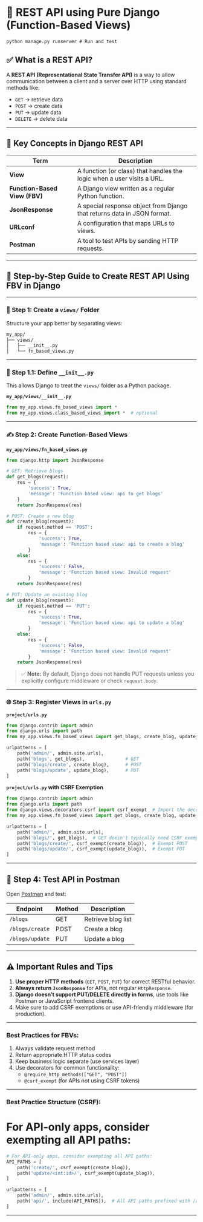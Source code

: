 # 📘 REST API using Pure Django (Function-Based Views)
```
python manage.py runserver # Run and test
```

## ✅ What is a REST API?

A **REST API (Representational State Transfer API)** is a way to allow communication between a client and a server over HTTP using standard methods like:

* `GET` → retrieve data
* `POST` → create data
* `PUT` → update data
* `DELETE` → delete data

---

## 🧠 Key Concepts in Django REST API

| Term                          | Description                                                             |
| ----------------------------- | ----------------------------------------------------------------------- |
| **View**                      | A function (or class) that handles the logic when a user visits a URL.  |
| **Function-Based View (FBV)** | A Django view written as a regular Python function.                     |
| **JsonResponse**              | A special response object from Django that returns data in JSON format. |
| **URLconf**                   | A configuration that maps URLs to views.                                |
| **Postman**                   | A tool to test APIs by sending HTTP requests.                           |

---

## 📂 Step-by-Step Guide to Create REST API Using FBV in Django

---

### 🧱 Step 1: Create a `views/` Folder

Structure your app better by separating views:

```bash
my_app/
├── views/
│   ├── __init__.py
│   └── fn_based_views.py
```

---

### 📝 Step 1.1: Define `__init__.py`

This allows Django to treat the `views/` folder as a Python package.

**`my_app/views/__init__.py`**

```python
from my_app.views.fn_based_views import *
from my_app.views.class_based_views import *  # optional
```

---

### ✍️ Step 2: Create Function-Based Views

**`my_app/views/fn_based_views.py`**

```python
from django.http import JsonResponse

# GET: Retrieve blogs
def get_blogs(request):
    res = {
        'success': True,
        'message': 'Function based view: api to get blogs'
    }
    return JsonResponse(res)

# POST: Create a new blog
def create_blog(request):
    if request.method == 'POST':
        res = {
            'success': True,
            'message': 'Function based view: api to create a blog'
        }
    else: 
        res = {
            'success': False,
            'message': 'Function based view: Invalid request'
        }
    return JsonResponse(res)

# PUT: Update an existing blog
def update_blog(request):
    if request.method == 'PUT':
        res = {
            'success': True,
            'message': 'Function based view: api to update a blog'
        }
    else: 
        res = {
            'success': False,
            'message': 'Function based view: Invalid request'
        }
    return JsonResponse(res)
```

> ✅ **Note:** By default, Django does not handle PUT requests unless you explicitly configure middleware or check `request.body`.

---

### 🌐 Step 3: Register Views in `urls.py`

**`project/urls.py`**

```python
from django.contrib import admin
from django.urls import path
from my_app.views.fn_based_views import get_blogs, create_blog, update_blog

urlpatterns = [
    path('admin/', admin.site.urls),
    path('blogs', get_blogs),               # GET
    path('blogs/create', create_blog),      # POST
    path('blogs/update', update_blog),      # PUT
]
```
**`project/urls.py` with CSRF Exemption**
```python
from django.contrib import admin
from django.urls import path
from django.views.decorators.csrf import csrf_exempt  # Import the decorator
from my_app.views.fn_based_views import get_blogs, create_blog, update_blog

urlpatterns = [
    path('admin/', admin.site.urls),
    path('blogs/', get_blogs),  # GET doesn't typically need CSRF exemption
    path('blogs/create/', csrf_exempt(create_blog)),  # Exempt POST
    path('blogs/update/', csrf_exempt(update_blog)),  # Exempt PUT
]
```

---

## 🧪 Step 4: Test API in Postman

Open [Postman](https://www.postman.com/) and test:

| Endpoint        | Method | Description        |
| --------------- | ------ | ------------------ |
| `/blogs`        | GET    | Retrieve blog list |
| `/blogs/create` | POST   | Create a blog      |
| `/blogs/update` | PUT    | Update a blog      |

---

## ⚠️ Important Rules and Tips

1. **Use proper HTTP methods** (`GET`, `POST`, `PUT`) for correct RESTful behavior.
2. **Always return `JsonResponse`** for APIs, not regular `HttpResponse`.
3. **Django doesn’t support PUT/DELETE directly in forms**, use tools like Postman or JavaScript frontend clients.
4. Make sure to add CSRF exemptions or use API-friendly middleware (for production).
---

### Best Practices for FBVs:
1. Always validate request method
2. Return appropriate HTTP status codes
3. Keep business logic separate (use services layer)
4. Use decorators for common functionality:
   - `@require_http_methods(["GET", "POST"])`
   - `@csrf_exempt` (for APIs not using CSRF tokens)
  
---
### Best Practice Structure (CSRF):
# For API-only apps, consider exempting all API paths:
```python
# For API-only apps, consider exempting all API paths:
API_PATHS = [
    path('create/', csrf_exempt(create_blog)),
    path('update/<int:id>/', csrf_exempt(update_blog)),
]

urlpatterns = [
    path('admin/', admin.site.urls),
    path('api/', include(API_PATHS)),  # All API paths prefixed with /api/
]
```
---
